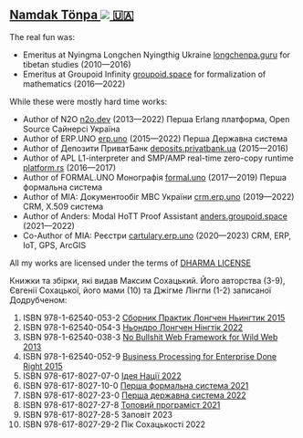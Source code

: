 <h2 style="white-space: nowrap;"><a itemprop="sameAs" content="https://orcid.org/0000-0001-7127-8796" href="https://orcid.org/0000-0001-7127-8796" target="orcid.widget" rel="me noopener noreferrer" style="vertical-align:top;white-space: nowrap;">Namdak Tönpa <img src="https://orcid.org/sites/default/files/images/orcid_16x16.png"> 🇺🇦</a></h2>

The real fun was:

* Emeritus at Nyingma Longchen Nyingthig Ukraine <a href="https://longchenpa.guru">longchenpa.guru</a> for tibetan studies (2010—2016)
* Emeritus at Groupoid Infinity <a href="https://groupoid.space">groupoid.space</a> for formalization of mathematics (2016—2022)

While these were mostly hard time works:

* Author of N2O <a href="https://n2o.dev">n2o.dev</a> (2013—2022) Перша Erlang платформа, Open Source Сайнерсі Україна
* Author of ERP.UNO <a href="https://erp.uno">erp.uno</a> (2015—2022) Перша Державна система
* Author of Депозити ПриватБанк <a href="https://deposits.privatbank.ua/static/doc/index.htm">deposits.privatbank.ua</a> (2015—2016)
* Author of APL L1-interpreter and SMP/AMP real-time zero-copy runtime <a href="https://github.com/o83/n2o">platform.rs</a> (2016—2017)
* Author of FORMAL.UNO Монографія <a href="https://formal.uno">formal.uno</a> (2017—2019) Перша формальна система
* Author of МІА: Документообіг МВС України <a href="https://crm.erp.uno">crm.erp.uno</a> (2019—2022) CRM, X.509 система
* Author of Anders: Modal HoTT Proof Assistant <a href="https://anders.groupoid.space">anders.groupoid.space</a> (2021—2022)
* Co-Author of МІА: Реєстри <a href="https://cartulary.erp.uno">cartulary.erp.uno</a> (2020—2023) CRM, ERP, IoT, GPS, ArcGIS

All my works are licensed under the terms of <a href="https://5ht.co/license/">DHARMA LICENSE</a>

Книжки та збірки, які видав Максим Сохацький. Його авторства (3-9), Євгенії Сохацької, його мами (10) та Джігме Лінгпи (1-2) записаної Додрубченом:

1. ISBN 978-1-62540-053-2 <a href="https://longchenpa.guru/gter.ma/snying.thig.rtsa.pod/collections/1/prayerbook.pdf">Сборник Практик Лонгчен Ньингтик 2015</a>
2. ISBN 978-1-62540-054-3 <a href="https://longchenpa.guru/gter.ma/snying.thig.rtsa.pod/texts/sngon.'gro/index.pdf">Ньондро Лонгчен Нінгтік 2022</a>
3. ISBN 978-1-62540-038-3 <a href="https://n2o.dev/books/n2o.pdf">No Bullshit Web Framework for Wild Web 2013</a>
4. ISBN 978-1-62540-052-9 <a href="https://n2o.dev/books/bpe.pdf">Business Processing for Enterprise Done Right 2015</a>
5. ISBN 978-617-8027-07-0 <a href="https://longchenpa.gitlab.io/azov/texts/idea.pdf">Ідея Нації 2022</a>
6. ISBN 978-617-8027-10-0 <a href="https://formal.uno/monography.pdf">Перша формальна система 2021</a> 
7. ISBN 978-617-8027-23-0 <a href="https://formal.uno/tex/books/erp/erp.pdf">Перша державна система 2022</a>
8. ISBN 978-617-8027-27-8 <a href="https://longchenpa.gitlab.io/top/texts/top.pdf">Топовий програміст 2021</a>
9. ISBN 978-617-8027-28-5 Заповіт 2023
10. ISBN 978-617-8027-29-2 Пік Сохацькості 2022
